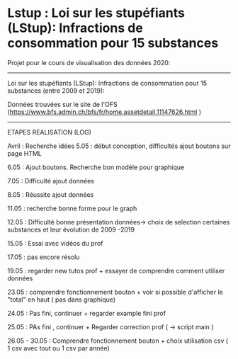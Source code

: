 # Lstup : Loi sur les stupéfiants (LStup): Infractions de consommation pour 15 substances

Projet pour le cours de visualisation des données 2020:

---
Loi sur les stupéfiants (LStup): Infractions de consommation pour 15 substances (entre 2009 et 2019):

Données trouvées sur le site de l'OFS (https://www.bfs.admin.ch/bfs/fr/home.assetdetail.11147626.html )


-----------------------------------------------
ETAPES REALISATION (LOG)

Avril : Recherche idées
5.05 : début conception, difficultés ajout boutons sur page HTML 

6.05 : Ajout boutons. Recherche bon modèle pour graphique

7.05 : Difficulté ajout données

8.05 : Réussite ajout données

11.05 : recherche bonne forme pour le graph

12.05 : Difficulté bonne présentation données-> choix de selection certaines substances et leur évolution  de 2009 -2019

15.05 : Essai avec vidéos du prof

17.05 : pas encore résolu

19.05 : regarder new tutos prof + essayer de comprendre comment utiliser données

23.05 : comprendre fonctionnement bouton + voir si possible d'afficher le "total" en haut ( pas dans graphique)

24.05 : Pas fini, continuer + regarder example fini prof

25.05 : PAs fini , continuer + Regarder correction prof ( -> script main ) 

26.05 - 30.05 : Comprendre fonctionnement bouton + choix utilisation csv ( 1 csv avec tout ou 1 csv par année)